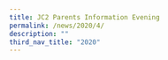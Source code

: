 ```yaml
---
title: JC2 Parents Information Evening
permalink: /news/2020/4/
description: ""
third_nav_title: "2020"
---
```

